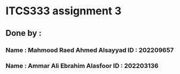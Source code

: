 # ITCS333 assignment 3

## Done by :
### Name : Mahmood Raed Ahmed Alsayyad   ID : 202209657 
### Name : Ammar Ali Ebrahim Alasfoor    ID : 202203136 
